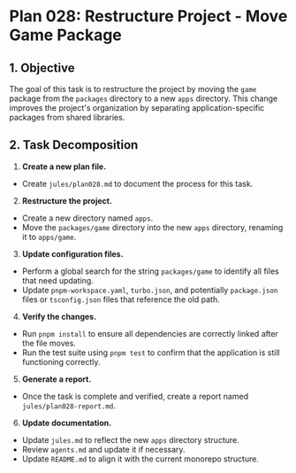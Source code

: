 # Plan 028: Restructure Project - Move Game Package

## 1. Objective

The goal of this task is to restructure the project by moving the `game` package from the `packages` directory to a new `apps` directory. This change improves the project's organization by separating application-specific packages from shared libraries.

## 2. Task Decomposition

1.  **Create a new plan file.**
   - Create `jules/plan028.md` to document the process for this task.

2.  **Restructure the project.**
   - Create a new directory named `apps`.
   - Move the `packages/game` directory into the new `apps` directory, renaming it to `apps/game`.

3.  **Update configuration files.**
   - Perform a global search for the string `packages/game` to identify all files that need updating.
   - Update `pnpm-workspace.yaml`, `turbo.json`, and potentially `package.json` files or `tsconfig.json` files that reference the old path.

4.  **Verify the changes.**
   - Run `pnpm install` to ensure all dependencies are correctly linked after the file moves.
   - Run the test suite using `pnpm test` to confirm that the application is still functioning correctly.

5.  **Generate a report.**
   - Once the task is complete and verified, create a report named `jules/plan028-report.md`.

6.  **Update documentation.**
   - Update `jules.md` to reflect the new `apps` directory structure.
   - Review `agents.md` and update it if necessary.
   - Update `README.md` to align it with the current monorepo structure.

